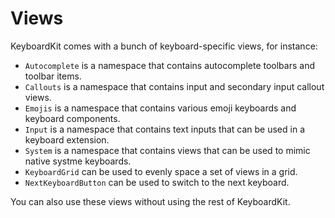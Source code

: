 # Views

KeyboardKit comes with a bunch of keyboard-specific views, for instance:

* `Autocomplete` is a namespace that contains autocomplete toolbars and toolbar items.
* `Callouts` is a namespace that contains input and secondary input callout views.
* `Emojis` is a namespace that contains various emoji keyboards and keyboard components.
* `Input` is a namespace that contains text inputs that can be used in a keyboard extension.
* `System` is a namespace that contains views that can be used to mimic native systme keyboards. 
* `KeyboardGrid` can be used to evenly space a set of views in a grid.
* `NextKeyboardButton` can be used to switch to the next keyboard.

You can also use these views without using the rest of KeyboardKit.
